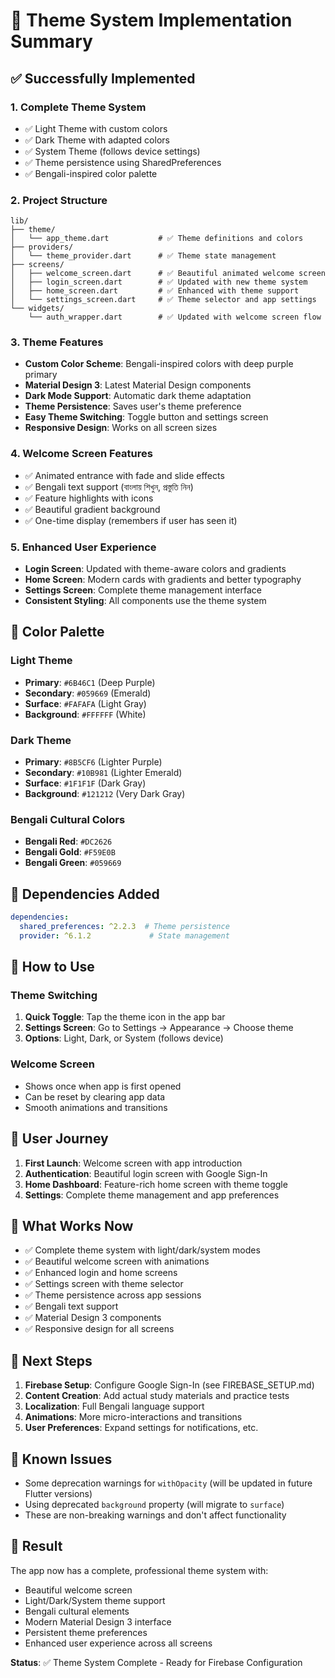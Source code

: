 # 🎨 Theme System Implementation Summary

## ✅ Successfully Implemented

### 1. **Complete Theme System**
- ✅ Light Theme with custom colors
- ✅ Dark Theme with adapted colors
- ✅ System Theme (follows device settings)
- ✅ Theme persistence using SharedPreferences
- ✅ Bengali-inspired color palette

### 2. **Project Structure**
```
lib/
├── theme/
│   └── app_theme.dart           # ✅ Theme definitions and colors
├── providers/
│   └── theme_provider.dart      # ✅ Theme state management
├── screens/
│   ├── welcome_screen.dart      # ✅ Beautiful animated welcome screen
│   ├── login_screen.dart        # ✅ Updated with new theme system
│   ├── home_screen.dart         # ✅ Enhanced with theme support
│   └── settings_screen.dart     # ✅ Theme selector and app settings
└── widgets/
    └── auth_wrapper.dart        # ✅ Updated with welcome screen flow
```

### 3. **Theme Features**
- **Custom Color Scheme**: Bengali-inspired colors with deep purple primary
- **Material Design 3**: Latest Material Design components
- **Dark Mode Support**: Automatic dark theme adaptation
- **Theme Persistence**: Saves user's theme preference
- **Easy Theme Switching**: Toggle button and settings screen
- **Responsive Design**: Works on all screen sizes

### 4. **Welcome Screen Features**
- ✅ Animated entrance with fade and slide effects
- ✅ Bengali text support (বাংলায় শিখুন, প্রস্তুতি নিন)
- ✅ Feature highlights with icons
- ✅ Beautiful gradient background
- ✅ One-time display (remembers if user has seen it)

### 5. **Enhanced User Experience**
- **Login Screen**: Updated with theme-aware colors and gradients
- **Home Screen**: Modern cards with gradients and better typography
- **Settings Screen**: Complete theme management interface
- **Consistent Styling**: All components use the theme system

## 🎨 Color Palette

### Light Theme
- **Primary**: `#6B46C1` (Deep Purple)
- **Secondary**: `#059669` (Emerald)
- **Surface**: `#FAFAFA` (Light Gray)
- **Background**: `#FFFFFF` (White)

### Dark Theme
- **Primary**: `#8B5CF6` (Lighter Purple)
- **Secondary**: `#10B981` (Lighter Emerald)
- **Surface**: `#1F1F1F` (Dark Gray)
- **Background**: `#121212` (Very Dark Gray)

### Bengali Cultural Colors
- **Bengali Red**: `#DC2626`
- **Bengali Gold**: `#F59E0B`
- **Bengali Green**: `#059669`

## 🔧 Dependencies Added

```yaml
dependencies:
  shared_preferences: ^2.2.3  # Theme persistence
  provider: ^6.1.2             # State management
```

## 🚀 How to Use

### Theme Switching
1. **Quick Toggle**: Tap the theme icon in the app bar
2. **Settings Screen**: Go to Settings → Appearance → Choose theme
3. **Options**: Light, Dark, or System (follows device)

### Welcome Screen
- Shows once when app is first opened
- Can be reset by clearing app data
- Smooth animations and transitions

## 📱 User Journey

1. **First Launch**: Welcome screen with app introduction
2. **Authentication**: Beautiful login screen with Google Sign-In
3. **Home Dashboard**: Feature-rich home screen with theme toggle
4. **Settings**: Complete theme management and app preferences

## 🎯 What Works Now

- ✅ Complete theme system with light/dark/system modes
- ✅ Beautiful welcome screen with animations
- ✅ Enhanced login and home screens
- ✅ Settings screen with theme selector
- ✅ Theme persistence across app sessions
- ✅ Bengali text support
- ✅ Material Design 3 components
- ✅ Responsive design for all screens

## 🔮 Next Steps

1. **Firebase Setup**: Configure Google Sign-In (see FIREBASE_SETUP.md)
2. **Content Creation**: Add actual study materials and practice tests
3. **Localization**: Full Bengali language support
4. **Animations**: More micro-interactions and transitions
5. **User Preferences**: Expand settings for notifications, etc.

## 🐛 Known Issues

- Some deprecation warnings for `withOpacity` (will be updated in future Flutter versions)
- Using deprecated `background` property (will migrate to `surface`)
- These are non-breaking warnings and don't affect functionality

## 🎉 Result

The app now has a complete, professional theme system with:
- Beautiful welcome screen
- Light/Dark/System theme support
- Bengali cultural elements
- Modern Material Design 3 interface
- Persistent theme preferences
- Enhanced user experience across all screens

**Status**: ✅ Theme System Complete - Ready for Firebase Configuration
